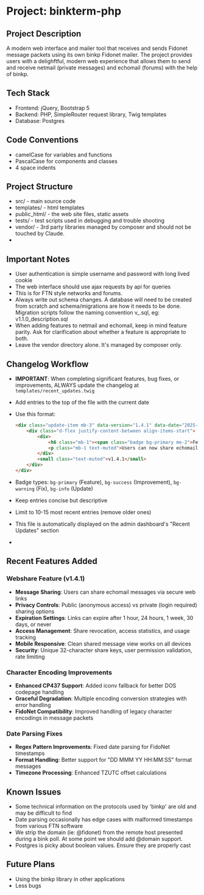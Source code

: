 # Project: binkterm-php

## Project Description

A modern web interface and mailer tool that receives and sends Fidonet message packets using its own binkp Fidonet mailer.  The project
provides users with a delighftful, modern web experience that allows them to send and receive netmail (private messages) and echomail (forums) with the help of binkp.

## Tech Stack

 - Frontend: jQuery, Bootstrap 5
 - Backend: PHP, SimpleRouter request library, Twig templates
 - Database: Postgres
 

## Code Conventions

 - camelCase for variables and functions
 - PascalCase for components and classes
 - 4 space indents

## Project Structure

 - src/ - main source code
 - templates/ - html templates
 - public_html/ - the web site files, static assets
 - tests/ - test scripts used in debugging and trouble shooting
 - vendor/ - 3rd party libraries managed by composer and should not be touched by Claude.
 - 
## Important Notes
 - User authentication is simple username and password with long lived cookie
 - The web interface should use ajax requests by api for queries
 - This is for FTN style networks and forums.  
 - Always write out schema changes. A database will need to be created from scratch and schema/migrations are how it needs to be done. Migration scripts follow the naming convention v<VERSION>_<description>.sql, eg: v1.1.0_description.sql
 - When adding features to netmail and echomail, keep in mind feature parity.  Ask for clarification about whether a feature is appropriate to both. 
 - Leave the vendor directory alone. It's managed by composer only.

## Changelog Workflow
 - **IMPORTANT**: When completing significant features, bug fixes, or improvements, ALWAYS update the changelog at `templates/recent_updates.twig`
 - Add entries to the top of the file with the current date
 - Use this format:
   ```html
   <div class="update-item mb-3" data-version="1.4.1" data-date="2025-08-29">
       <div class="d-flex justify-content-between align-items-start">
           <div>
               <h6 class="mb-1"><span class="badge bg-primary me-2">Feature</span>Webshare Functionality</h6>
               <p class="mb-1 text-muted">Users can now share echomail messages via secure web links with privacy controls and expiration settings.</p>
           </div>
           <small class="text-muted">v1.4.1</small>
       </div>
   </div>
   ```
 - Badge types: `bg-primary` (Feature), `bg-success` (Improvement), `bg-warning` (Fix), `bg-info` (Update)
 - Keep entries concise but descriptive
 - Limit to 10-15 most recent entries (remove older ones)
 - This file is automatically displayed on the admin dashboard's "Recent Updates" section

   
 - 
## Recent Features Added

### Webshare Feature (v1.4.1)
- **Message Sharing**: Users can share echomail messages via secure web links
- **Privacy Controls**: Public (anonymous access) vs private (login required) sharing options
- **Expiration Settings**: Links can expire after 1 hour, 24 hours, 1 week, 30 days, or never
- **Access Management**: Share revocation, access statistics, and usage tracking
- **Mobile Responsive**: Clean shared message view works on all devices
- **Security**: Unique 32-character share keys, user permission validation, rate limiting

### Character Encoding Improvements
- **Enhanced CP437 Support**: Added iconv fallback for better DOS codepage handling
- **Graceful Degradation**: Multiple encoding conversion strategies with error handling
- **FidoNet Compatibility**: Improved handling of legacy character encodings in message packets

### Date Parsing Fixes
- **Regex Pattern Improvements**: Fixed date parsing for FidoNet timestamps
- **Format Handling**: Better support for "DD MMM YY HH:MM:SS" format messages
- **Timezone Processing**: Enhanced TZUTC offset calculations

## Known Issues
 - Some technical information on the protocols used by 'binkp' are old and may be difficult to find
 - Date parsing occasionally has edge cases with malformed timestamps from various FTN software
 - We strip the domain (ie: @fidonet) from the remote host presented during a bink poll.  At some point we should add @domain support.
 - Postgres is picky about boolean values.  Ensure they are properly cast
 
## Future Plans
 - Using the binkp library in other applications
 - Less bugs
  
  

